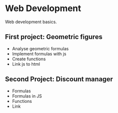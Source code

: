 # Web Development
Web development basics.

## First project: Geometric figures
- Analyse geometric formulas
- Implement formulas with js
- Create functions
- Link js to html

## Second Project: Discount manager
- Formulas
- Formulas in JS
- Functions
- Link 